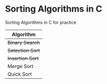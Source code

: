 # Sorting Algorithms in C
Sorting Algorithms in C for practice

| Algorithm |
| --------- |
| ~~Binary Search~~ |
| ~~Selection Sort~~ |
| ~~Insertion Sort~~ |
| Merge Sort |
| Quick Sort |

